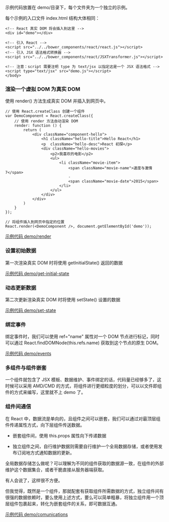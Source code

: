 示例代码放置在 demo/目录下，每个文件夹为一个独立的示例。

每个示例的入口文件 index.html 结构大体相同：

```
<!-- React 真实 DOM 将会插入到这里 -->
<div id="demo"></div>

<!-- 引入 React -->
<script src="../../bower_components/react/react.js"></script>
<!-- 引入 JSX 语法格式转换器 -->
<script src="../../bower_components/react/JSXTransformer.js"></script>

<!-- 注意：script 需要注明 type 为 text/jsx 以指定这是一个 JSX 语法格式 -->
<script type="text/jsx" src="demo.js"></script>
</body>
```


### 渲染一个虚拟 DOM 为真实 DOM
    
使用 render() 方法生成真实 DOM 并插入到网页中。
```
// 使用 React.createClass 创建一个组件
var DemoComponent = React.createClass({
    // 使用 render 方法自动渲染 DOM
    render: function () {
        return (
            <div className="component-hello">
                <h1 className="hello-title">Hello React</h1>
                <p  className="hello-desc">React 初探</p>
                <div className="hello-movies">
                    <p2>我喜欢的电影</p2>
                    <ul>
                        <li className="movie-item">
                            <span className="movie-name">速度与激情7</span>
                            -
                            <span className="movie-date">2015</span>
                        </li>
                    </ul>
                </div>
            </div>
        )
    }
});

// 将组件插入到网页中指定的位置
React.render(<DemoComponent />, document.getElementById('demo'));

```

[示例代码 demo/render](demo/render/)

### 设置初始数据

第一次渲染真实 DOM 时将使用 getInitialState() 返回的数据

[示例代码 demo/get-initial-state](demo/get-initial-state/)    
    
### 动态更新数据
    
第二次更新渲染真实 DOM 时将使用 setState() 设置的数据

[示例代码 demo/set-state](demo/set-state/)

### 绑定事件

绑定事件时，我们可以使用 ref="name" 属性对一个 DOM 节点进行标记，同时可以通过 React.findDOMNode(this.refs.name) 获取到这个节点的原生 DOM。

[示例代码 demo/events](demo/events/)     
    
### 多组件与组件嵌套

一个组件就包含了 JSX 模板、数据维护、事件绑定的话，代码量已经够多了，这时候可以采用 AMD/CMD 的方式，将组件进行更细粒度的划分，可以以文件即组件的方式来编写，这里就不上 demo 了。

### 组件间通信
    
在 React 中，数据流是单向的，且组件之间可以嵌套，我们可以通过对最顶层组件传递属性方式，向下层组件传送数据。
    
- 嵌套组件间，使用 this.props  属性向下传递数据
        
- 独立组件之间，自行维护数据则需要自行维护一个全局数据存储，或者使用发布订阅地方式通知数据的更新。

全局数据存储怎么做呢？可以理解为不同的组件获取的数据源一致，在组件的外部维护这个数据集合，或者干脆直接从服务器端获取。

有人会说了，这样很不方便。

但我觉得，既然是一个组件，那就配套有获取组件所需数据的方式，独立组件间有很强的数据依赖时，要么使用上述方式，要么可以简单粗暴，将独立组件用一个顶层组件包裹起来，转化为嵌套组件的关系，即可数据互通。    
    
[示例代码 demo/comunications](demo/comunications/)
    

    
    

    






